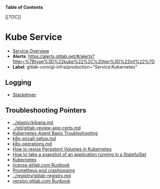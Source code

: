<!-- MARKER: do not edit this section directly. Edit services/service-catalog.yml then run scripts/generate-docs -->

**Table of Contents**

[[_TOC_]]

#  Kube Service
* [Service Overview](https://dashboards.gitlab.net/d/kube-main/kube-overview)
* **Alerts**: https://alerts.gitlab.net/#/alerts?filter=%7Btype%3D%22kube%22%2C%20tier%3D%22inf%22%7D
* **Label**: gitlab-com/gl-infra/production~"Service:Kubernetes"

## Logging

* [Stackdriver](https://cloudlogging.app.goo.gl/81mKjkvq3BfTUwRN9)

## Troubleshooting Pointers

* [../elastic/kibana.md](../elastic/kibana.md)
* [../git/gitlab-review-app-certs.md](../git/gitlab-review-app-certs.md)
* [Kubernetes-Agent Basic Troubleshooting](../kas/kubernetes-agent-basic-troubleshooting.md)
* [k8s-oncall-setup.md](k8s-oncall-setup.md)
* [k8s-operations.md](k8s-operations.md)
* [How to resize Persistent Volumes in Kubernetes](k8s-pvc-resize.md)
* [How to take a snapshot of an application running in a StatefulSet](k8s-sts-snapshot.md)
* [Kubernetes](kubernetes.md)
* [license.gitlab.com Runbook](../license/license-gitlab-com.md)
* [Prometheus pod crashlooping](../monitoring/prometheus-pod-crashlooping.md)
* [../registry/gitlab-registry.md](../registry/gitlab-registry.md)
* [version.gitlab.com Runbook](../version/version-gitlab-com.md)
<!-- END_MARKER -->

<!-- ## Summary -->

<!-- ## Architecture -->

<!-- ## Performance -->

<!-- ## Scalability -->

<!-- ## Availability -->

<!-- ## Durability -->

<!-- ## Security/Compliance -->

<!-- ## Monitoring/Alerting -->

<!-- ## Links to further Documentation -->
